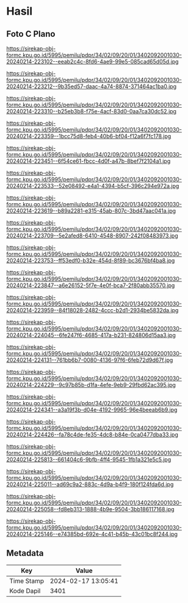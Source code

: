 # Hasil

## Foto C Plano

https://sirekap-obj-formc.kpu.go.id/5995/pemilu/pdpr/34/02/09/20/01/3402092001030-20240214-223102--eeab2c4c-8fd6-4ae9-99e5-085cad65d05d.jpg

https://sirekap-obj-formc.kpu.go.id/5995/pemilu/pdpr/34/02/09/20/01/3402092001030-20240214-223212--9b35ed57-daac-4a74-8874-371464ac1ba0.jpg

https://sirekap-obj-formc.kpu.go.id/5995/pemilu/pdpr/34/02/09/20/01/3402092001030-20240214-223310--b25eb3b8-f75e-4acf-83d0-0aa7ca30dc52.jpg

https://sirekap-obj-formc.kpu.go.id/5995/pemilu/pdpr/34/02/09/20/01/3402092001030-20240214-223359--1bcc75d8-feb4-40b6-bf04-f12a6f7fc178.jpg

https://sirekap-obj-formc.kpu.go.id/5995/pemilu/pdpr/34/02/09/20/01/3402092001030-20240214-223451--6f54ce61-fbcc-4d0f-a47b-8bef7f2104a1.jpg

https://sirekap-obj-formc.kpu.go.id/5995/pemilu/pdpr/34/02/09/20/01/3402092001030-20240214-223533--52e08492-e4a1-4394-b5cf-396c294e972a.jpg

https://sirekap-obj-formc.kpu.go.id/5995/pemilu/pdpr/34/02/09/20/01/3402092001030-20240214-223619--b89a2281-e315-45ab-807c-3bd47aac041a.jpg

https://sirekap-obj-formc.kpu.go.id/5995/pemilu/pdpr/34/02/09/20/01/3402092001030-20240214-223709--5e2afed8-6410-4548-8907-242f08483973.jpg

https://sirekap-obj-formc.kpu.go.id/5995/pemilu/pdpr/34/02/09/20/01/3402092001030-20240214-223753--ff53edf0-b32e-454d-8f89-bc3676bf4ba8.jpg

https://sirekap-obj-formc.kpu.go.id/5995/pemilu/pdpr/34/02/09/20/01/3402092001030-20240214-223847--a6e26152-5f7e-4e0f-bca7-2f80abb35570.jpg

https://sirekap-obj-formc.kpu.go.id/5995/pemilu/pdpr/34/02/09/20/01/3402092001030-20240214-223959--84f18028-2482-4ccc-b2d1-2934be5832da.jpg

https://sirekap-obj-formc.kpu.go.id/5995/pemilu/pdpr/34/02/09/20/01/3402092001030-20240214-224045--6fe247f6-4685-417a-b231-824806d15aa3.jpg

https://sirekap-obj-formc.kpu.go.id/5995/pemilu/pdpr/34/02/09/20/01/3402092001030-20240214-224131--761bb6b7-0080-4136-97f6-6feb72d9d67f.jpg

https://sirekap-obj-formc.kpu.go.id/5995/pemilu/pdpr/34/02/09/20/01/3402092001030-20240214-224229--9c97b85b-d1fa-4efe-9eb9-29fbd62ac395.jpg

https://sirekap-obj-formc.kpu.go.id/5995/pemilu/pdpr/34/02/09/20/01/3402092001030-20240214-224341--a3a19f3b-d04e-4192-9965-96e4beeab6b9.jpg

https://sirekap-obj-formc.kpu.go.id/5995/pemilu/pdpr/34/02/09/20/01/3402092001030-20240214-224426--fa78c4de-fe35-4dc8-b84e-0ca0477dba33.jpg

https://sirekap-obj-formc.kpu.go.id/5995/pemilu/pdpr/34/02/09/20/01/3402092001030-20240214-225813--661404c6-9bfb-4ff4-9545-1fb1a321e5c5.jpg

https://sirekap-obj-formc.kpu.go.id/5995/pemilu/pdpr/34/02/09/20/01/3402092001030-20240214-225011--ad69c9a2-883c-4d9a-b4f9-180f124fda6d.jpg

https://sirekap-obj-formc.kpu.go.id/5995/pemilu/pdpr/34/02/09/20/01/3402092001030-20240214-225058--fd8eb313-1888-4b9e-9504-3bb186117168.jpg

https://sirekap-obj-formc.kpu.go.id/5995/pemilu/pdpr/34/02/09/20/01/3402092001030-20240214-225146--e74385bd-692e-4c41-b45b-43c01bc8f244.jpg


## Metadata

| Key        | Value               |
| ---------- | ------------------- |
| Time Stamp | 2024-02-17 13:05:41 |
| Kode Dapil | 3401                |



